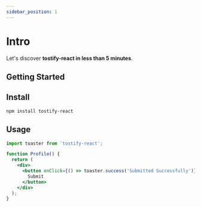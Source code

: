 ```yaml
---
sidebar_position: 1
---
```


# Intro

Let's discover **tostify-react in less than 5 minutes**.

## Getting Started

## Install

```shell
npm install tostify-react
```

## Usage

```jsx
import toaster from 'tostify-react';

function Profile() {
  return (
    <div>
      <button onClick={() => toaster.success('Submitted Successfully')}>
        Submit
      </button>
    </div>
  );
}
```
